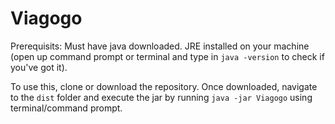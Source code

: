 # Viagogo

Prerequisits: Must have java downloaded. JRE installed on your machine (open up command prompt or terminal and type in `java -version` to check if you've got it).

To use this, clone or download the repository. Once downloaded, navigate to the `dist` folder and execute the jar by running `java -jar Viagogo` using terminal/command prompt.
